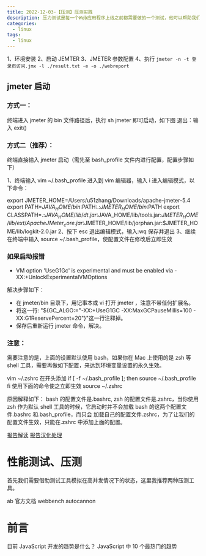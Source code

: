 ```yaml
---
title: 2022-12-03-【压测】压测实践
description: 压力测试是每一个Web应用程序上线之前都需要做的一个测试，他可以帮助我们发现系统中的瓶颈问题，减少发布到生产环境后出问题的几率；预估系统的承载能力，使我们能根据其做出一些应对措施。所以压力测试是一个非常重要的步骤，下面我带大家来使用一款压力测试工具JMeter。
categories:
  - linux
tags:
  - linux
---
```


1、环境安装
2、启动 JEMTER
3、JMETER 参数配置
4、执行 `jmeter -n -t 登录页访问.jmx -l ./result.txt -e -o ./webreport`

## jmeter 启动

### 方式一：

终端进入 jmeter 的 bin 文件路径后，执行 sh jmeter 即可启动，如下图
退出：输入 exit()

### 方式二（推荐）：

终端直接输入 jmeter 启动（需先至 bash_profile 文件内进行配置，配置步骤如下）

1、终端输入 vim ~/.bash_profile 进入到 vim 编辑器，输入 i 进入编辑模式，以下命令：

export JMETER_HOME=/Users/u51zhang/Downloads/apache-jmeter-5.4
export PATH=$JAVA_HOME/bin:$PATH:.:$JMETER_HOME/bin:$PATH
export CLASSPATH=.:$JAVA_HOME/lib/dt.jar:$JAVA_HOME/lib/tools.jar:$JMETER_HOME/lib/ext/ApacheJMeter_core.jar:$JMETER_HOME/lib/jorphan.jar:$JMETER_HOME/lib/logkit-2.0.jar
2、按下 esc 退出编辑模式，输入:wq 保存并退出
3、继续在终端中输入 source ~/.bash_profile，使配置文件在修改后立即生效

### 如果启动报错

- VM option 'UseG1Gc' is experimental and must be enabled via -XX:+UnlockExperimentalVMOptions

解决步骤如下：

- 在 jmeter/bin 目录下，用记事本或 vi 打开 jmeter ，注意不带任何扩展名。
- 将这一行: "${GC_ALGO:="-XX:+UseG1GC -XX:MaxGCPauseMillis=100 -XX:G1ReservePercent=20"}"这一行注释掉。
- 保存后重新运行 jmeter 命令，解决。

### 注意：

需要注意的是，上面的设置默认使用 bash，如果你在 Mac 上使用的是 zsh 等 shell 工具，需要再做如下配置，来达到环境变量设置的永久生效。

vim ~/.zshrc
在开头添加
if [ -f ~/.bash_profile ]; then
source ~/.bash_profile
fi
使用下面的命令使之立即生效
source ~/.zshrc

原因解释如下：
bash 的配置文件是.bashrc, zsh 的配置文件是.zshrc，当你使用 zsh 作为默认 shell 工具的时候，它启动时并不会加载 bash 的这两个配置文件.bashrc 和.bash_profile，而只会
加载自己的配置文件.zshrc，为了让我们的配置文件生效，只能在.zshrc 中添加上面的配置。

[报告解读](https://cloud.tencent.com/developer/article/1635133)
[报告汉化处理](https://gitee.com/smooth00/jmeter-cn-report-template/tree/master/jmeter5.x-cn-report-template-master#https://gitee.com/smooth00/jmeter-cn-report-template/attach_files/270894/download)

# 性能测试、压测

首先我们需要借助测试工具模拟在高并发情况下的状态，这里我推荐两种压测工具。

ab 官方文档
webbench
autocannon

# 前言

目前 JavaScript 开发的趋势是什么？
JavaScript 中 10 个最热门的趋势
